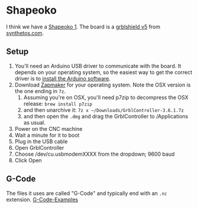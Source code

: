 # Shapeoko

I think we have a [Shapeoko 1](http://www.shapeoko.com/shapeoko1.html).  The board is a [grblshield v5](https://www.synthetos.com/project/grblshield/) from [synthetos.com](https://www.synthetos.com/).

## Setup

1. You'll need an Arduino USB driver to communicate with the board.  It depends on your operating system, so the easiest way to get the correct driver is to [install the Arduino software](https://www.arduino.cc/en/Main/Software).
1. Download [Zapmaker](https://github.com/zapmaker/GrblHoming/releases) for your operating system.  Note the OSX version is the one ending in `7z`.
    1. Assuming you're on OSX, you'll need p7zip to decompress the OSX release: `brew install p7zip`
    1. and then unarchive it: `7z x ~/Downloads/GrblController-3.6.1.7z`
    1. and then open the `.dmg` and drag the GrblController to /Applications as usual.
1. Power on the CNC machine
1. Wait a minute for it to boot
1. Plug in the USB cable
1. Open GrblController
1. Choose /dev/cu.usbmodemXXXX from the dropdown; 9600 baud
1. Click Open

## G-Code 

The files it uses are called "G-Code" and typically end with an `.nc` extension.  [G-Code-Examples](https://github.com/grbl/grbl/wiki/G-Code-Examples)

